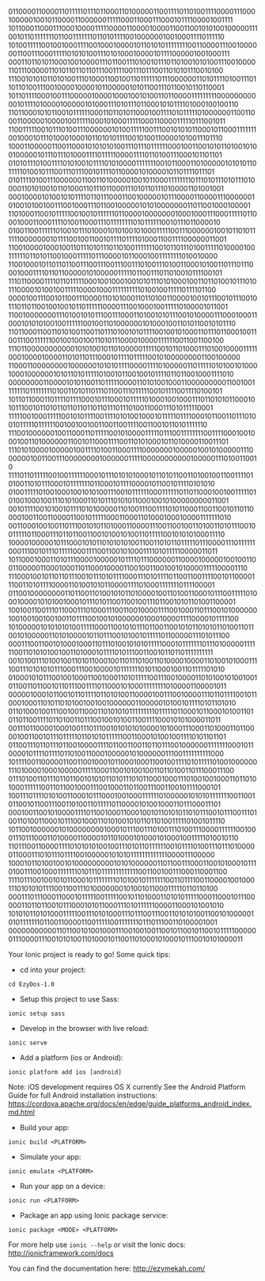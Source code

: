 0110000110000110111110111011000110100000110011110110100111100001110001000001001011000011000000111110001100011100010111100001001111
1011000110001110001000011111000011000010000110011001010100100000111001011011111110110011111110110101111001000000100100011110111110
1010011111001001000111100100010000101101010111111110011000011100100000011001110001111101010100111010100010000101111000001001000111
0001101101011000100100001110110011101001011101101001010100111001000011011100000110101101101101110011110011101110011010101110010100
1110010101011010100111010001100100110111111011100000011010111101001110110110100111001000010000101100000101011001110110010110110001
1011011110001001110000010000100010010100110110000111111111000000000001011110100001000001010001110101110110001010111101000100100110
1101100010101100101111110001101101011000100111101011111010000001100110001100000100001001111100010100011111000110000111110111001011
1100111110010111010011100000010100111110011100101010110001011000111111100100010111010001000101101010111100101001100001010011101110
1000110000011001100010101010100111011101111110001001100101011010010100100000101110111010001111011111000011110110100111000101101101
0101011101001111010100101111010100001111111001011000110100000101010110111110100101110011101110010111101100001010000101101111011101
0101111010011100000011001101000001001011000111111110111010111010111010000110101001011010001101110110001110101101110100001101001001
0001000010100101011110110111000110010000010111000011000011100000010100101001001110010001110110010000010101000000011011001000100001
1101000110010111110010010111111011000010000000100010001110001111101100010001100011110100110001110111111110101111110010111011000010
0100110011111101001011101000101010010100011111001110000001001011010111111000000010111100100110010111101111010001100111100000011001
1100100001000100110111010111011010011111110010110111010011111010000100111111011010110010001111101110000101100010011111111010010000
1100100010110110110011100111001110011101001110100110001010011011101110001000111101101100000101000001111101100111011010010111100101
1110110000111101101111100010010001001010111010100010011011010010111010111000010100100111110000100011111111110100100111110111101100
0000100111001011001110000110101000110110100110000100101110010111001011101101100100100101101111110000111001000100111110100001011001
1100100000001110100101011100111000110100101011100101000011100010001100010101010010011111100100110100000010100010011010110010101110
1101100011001101010011001101110100101011110010010100011011101100010011001110011111100100100100110101110000100001111110011001100100
1110110000000000010101001011010000011111001011010001110100100001111100010000100001101011011100010111101111100101000000001100100000
1100011000000001000000101010111100001111010000011011111010100101000100010000001010110101111101001011001001011110110110010001111010
0000000011000010101100110111110000110101001000110000000001100100111111101111111101001101011011101100111011111001011110011110100101
1011011000110111101111000101110001011111010001001000111011010101100010101110010110101101101101101101110111010011000111010111110001
1111100100011111001010111100111101010010001011111011110001011001101110100101111101111110010010010011001100111100110010110101111110
1110010000001001100011011111001010000111110111001111111100111100010010001001101000000110010110001111001101010001011010000110011101
1110101000010000010011110100110001111000000010000010010100000111000000100110011100000000100000011111000000000001000001110100110010
1111011011111001001111110001011101010100010110101100110100100110011110101001101011100010111111101100010111100001011001011110101010
0100111110100100010010101001110010111111000111111011011000100100111110101001000100111010100011010111010101100010010100000000011001
0010111100101001011110101000001101001110011110101100011001100101101100001001100110000110010111110001100011010001000100001111111010
0011000100100110111001010110100011000011100110010011010011010111001001111101100011101101100110010100101001101111100101010100011110
1000010000010111000101011010101010011001101011011111011100001110111111000111001011101111100011110011001010001111010111110000011011
1011000100011010111000010000010111101110000001100001000001001001100110000011000100011011000100001100100110010010100001111100001110
1110001001011011011100101110101111000111010111101100110011110010110000111001101011110000110100101011000011110100011111110111100001
0110010000000011011001101001010110100001001101001100010111001111101000100001010100100010111010110011001001110110010101101001100001
1001001100111011000111010001110011001000011110010001101110010100000010010010010010011011110010010100000010001000011110000101111100
1010000010101010100111110001100101011101100110010101101010110100110110010100000110101000010110111001010010111110110000011101011100
0001110011001010001000110111010010101011111000101111111011101000001111110011010101001001101000101111010111001100101101101111111111
0010100111010010011010110001001101110100110100001000011010010100011110011101010101110001110010000101111111010110001001101111101010
0100010101110010010001100100011010111110011100100001101010010100100101100110110010110111001111011000101000111111110100001100001011
0000010001011001011011110110101001100001001110010000111011011110010110001000110101101010010010010000001100000101001011110101101010
0110100010011100100110001101010101111111110111110110001011000101001101011011001111011010011011100100101001100111100010101000011011
0011101100001000100111011100101010101000010100011100011010001101100001001100101110111110110101011111100110001010010011110101101101
0110011101101110110010000111101100110011011011100100000011111110001011000010111101111011010011000100000101000000111001111111111000
1011110011000001100110010001011000100011001001111010111110100100000011101000010001000001111100011001010010011011010011011100011100
0111010011011101101100101010110101110101100010001110100100100011011010100011111100110110010001110010001101100111001100101111000101
1001110111101010011000101110001001000111111010000010101011111110011001011001011001110011010011011111011000010100100011011100011101
0001001100101000011110110010001100010010110101011010111001011100111010011010011000101110010001101010010101101101001111101001011110
1011001000000101000000001000101110011101001110100111000011111100100011101110001101000011000010110100010100010100010011111010010110
1101110011000011110101010100100111010110111111001011110100111011101000001100011101011101111001000001010101111111111111000011100000
1000101101001001010000000001010100000011011001110001100101000101110100111001000111111101011101111111111111001100100111000110001100
1111011100100101011000101111111101010010111111100110111100110000100100011101010101111001100111010000000101001011000111110110110100
0001110111000110001011111001111100101101000110101011111000110001011100000110110110010111000101011000111010111111000011000101001010
1010101101010001111100111010100011101110011100110101010011001010000010101111111011001100001100111110011111110111011100110100001001
0000000000011011001010010001110010010011001011001011001011111000000111000011100101010011010001011001101000101000101110010101000011

Your Ionic project is ready to go! Some quick tips:

* cd into your project:
```
cd EzyDos-1.0
```

* Setup this project to use Sass:
```
ionic setup sass
```

* Develop in the browser with live reload:
```
ionic serve
```

* Add a platform (ios or Android):
```
ionic platform add ios [android]
```

Note: iOS development requires OS X currently
See the Android Platform Guide for full Android installation instructions:
https://cordova.apache.org/docs/en/edge/guide_platforms_android_index.md.html

* Build your app:
```
ionic build <PLATFORM>
```

* Simulate your app:
```
ionic emulate <PLATFORM>
```

* Run your app on a device:
```
ionic run <PLATFORM>
```

* Package an app using Ionic package service:
```
ionic package <MODE> <PLATFORM>
```

For more help use ```ionic --help``` or visit the Ionic docs: http://ionicframework.com/docs


You can find the documentation here: http://ezymekah.com/
